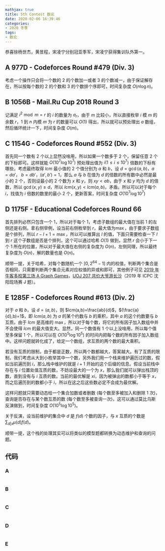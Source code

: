```yaml
---
mathjax: true
title: 5th Contest 数论
date: 2020-02-06 16:39:46
categories:
- 2020 冬季
tags:
- 数论
---
```


恭喜徐杨世杰，黄昱程，宋凌宁分别冠亚季军，宋凌宁获得集训队外第一。

## A 977D - Codeforces Round #479 (Div. 3)

考虑一个操作只会将一个数的 $2$ 的个数加一或者 $3$ 的个数减一，由于保证解存在，所以按每个数的 $2$ 的个数和 $3$ 的个数排个序即可，时间复杂度 $O(n \log n)$。

## B 1056B - Mail.Ru Cup 2018 Round 3

记满足 $i^2\bmod m=r$ 的 $i$ 的数量为 $a_r$，由于 $m$ 比较小，所以直接枚举 $i$ 模 $m$ 的余数 $r$，$1$ 到 $n$ 内模 $m$ 为 $r$ 的数量可以 $O(1)$ 得出，所以就可以预处理出 $a$ 数组，然后循环统计一下，时间复杂度 $O(m)$。

## C 1154G - Codeforces Round #552 (Div. 3)

首先同一个数有 $2$ 个以上显然没啥用，所以如果一个数多于 $2$ 个，保留任意 $2$ 个的下标即可。这样就能 $O(10^7\log 10^7)$ 预处理出值为 $i(1\le i \le 10^7)$ 倍数的下标有哪些，考虑最终取得 $lcm$ 最小值的 $2$ 个值分别为 $a$ 和 $b$，设 $d=\gcd(a,b)$，$a=da'$， $b=db'$，$(a',b')=1$，那么 $a$ 与 $b$ 在值为 $d$ 的倍数的所有数中必然是最小的 $2$ 个，否则设最小的 $2$ 个数为 $x$ 和 $y$，则 $xy\lt ab$，由于 $x$ 和 $y$ 均为 $d$ 的倍数，所以 $\gcd(x,y)\ge d$，所以 $lcm(x,y)\lt lcm(a,b)$，矛盾。所以可以对于每个 $i$，找值为 $i$ 倍数的数里的最小 $2$ 个，更新答案，时间复杂度 $O(10^7\log 10^7)$

## D 1175F - Educational Codeforces Round 66

首先排列必然只包含一个 $1$，所以对于每个 $1$，考虑子数组的最大值在当前 $1$ 的左侧还是右侧。拿右侧举例，设当前右侧枚举到 $r$，最大值为$\max$，由于要求子数组是个排列，所以 $r-l+1=\max$，所以可以推算出 $l$ 的值，下面只需要检查一下 $l$ 到 $r$ 这个子数组是否是个排列，这个可以通过哈希 $O(1)$ 做到，显然 $r$ 会小于下一个 $1$ 所在的位置，所以对于最大值在右侧的复杂度为 $O(n)$，左侧同理，所以最终复杂度为 $O(n)$，解的数量也是 $O(n)$。

顺带一提，关于哈希，对每个数随机一个 $[0,2^{64}-1]$ 内的权值，判断两个集合是否相同，只需要判断两个集合元素对应权值的异或和即可，其他例子可见 [2019 年牛客多校第三场 A Graph Games](https://ac.nowcoder.com/acm/contest/883/A)，[UOJ 207 共价大爷游长沙](http://uoj.ac/problem/207)（2019 年 ICPC 沈阳现场赛 J 题）。

## E 1285F - Codeforces Round #613 (Div. 2)

对于 $a$ 和 $b$，设 $d=(a,b)$，则 $lcm(a,b)=\frac{ab}{d}$，$(\frac{a}{d},b)=1$，即 $lcm(a,b)$ 为 $a$ 的某个约数与 $b$ 的乘积，其中 $a$ 的这个约数要与 $b$ 互质。由于 $lcm$ 是高维的 $\max$，所以对于每个数，将它的所有因子加入数组中并不会使得 $lcm$ 的最大值变大。显然，同一个数值有 $1$ 个以上没啥用，所以每个值至多保留 $1$ 个，所以可以在 $O(10^5\log 10^5)$ 的时间内把每个数的所有因子加入数组中。这样问题就转化成了，给定一个数组，求互质的两个数的最大乘积。

若没有互质的限制，由于都是正数，所以两个数都越大，答案越大。有了互质的限制，我们考虑从大到小枚举其中一个数，另外我们用一个栈来维护遍历过的数，假如当前遍历到 $i$，那么栈中维护的就是 $i+1$ 开始的这个后缀的信息。假设当前栈中存在与 $i$ 位置处值互质的数，不妨设最大的一个为 $x$，那么我们就可以弹出栈顶的数，直到没有与 $i$ 互质的数。当前的最优解是 $xi$，因为被弹出的数都小于等于 $x$，而之后遍历到的数都小于 $i$，所以在这之后这些数必定不会成为最优解。

这样问题就只需要动态给一个集合加数或者删数 (每个数至多被加入和删除 $1$ 次)，查询是否存在与某个数互质的数 (每个数至多被查询一次)，这可以通过莫比乌斯反演做到，时间复杂度 $O(10^5\log 10^5)$。

关于反演，设当前维护的集合中 $d$ 是 $f(d)$ 个数的因子，与 $x$ 互质的个数是 $\sum_{d|x} \mu(d) f(d)$。

顺带一提，这个栈的处理其实可以将类似的模型题都转换为动态维护和查询的问题。

<!--more-->

## 代码

### A

```c++

```

### B

```c++

```

### C

```c++

```

### D

```c++

```

### E

```c++

```
